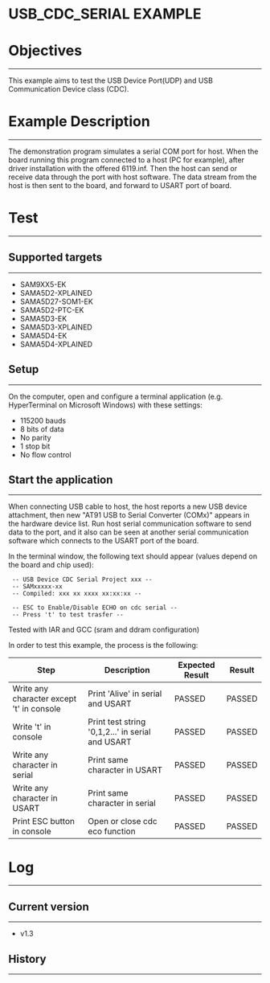 USB_CDC_SERIAL EXAMPLE
======================

# Objectives
------------
This example aims to test the USB Device Port(UDP) and USB Communication Device
class (CDC).

# Example Description
---------------------
The demonstration program simulates a serial COM port for host. When the board
running this program connected to a host (PC for example), after driver
installation with the offered 6119.inf. Then the host can send or receive data
through the port with host software. The data stream from the host is then sent
to the board, and forward to USART port of board.

# Test
------
## Supported targets
--------------------
* SAM9XX5-EK
* SAMA5D2-XPLAINED
* SAMA5D27-SOM1-EK
* SAMA5D2-PTC-EK
* SAMA5D3-EK
* SAMA5D3-XPLAINED
* SAMA5D4-EK
* SAMA5D4-XPLAINED

## Setup
--------
On the computer, open and configure a terminal application (e.g. HyperTerminal
on Microsoft Windows) with these settings:
 - 115200 bauds
 - 8 bits of data
 - No parity
 - 1 stop bit
 - No flow control

## Start the application
------------------------

When connecting USB cable to host, the host reports a new USB device
attachment, then new "AT91 USB to Serial Converter (COMx)" appears in the
hardware device list. Run host serial communication software to send data to
the port, and it also can be seen at another serial communication software
which connects to the USART port of the board.

In the terminal window, the following text should appear (values depend on the
board and chip used):
```
 -- USB Device CDC Serial Project xxx --
 -- SAMxxxxx-xx
 -- Compiled: xxx xx xxxx xx:xx:xx --

 -- ESC to Enable/Disable ECHO on cdc serial --
 -- Press 't' to test trasfer --
```

Tested with IAR and GCC (sram and ddram configuration)

In order to test this example, the process is the following:

Step | Description | Expected Result | Result
-----|-------------|-----------------|-------
Write any character except 't' in console | Print 'Alive' in serial and USART | PASSED | PASSED
Write 't' in console |  Print test string '0,1,2...' in serial and USART | PASSED | PASSED
Write any character in serial | Print same character in USART | PASSED | PASSED
Write any character in USART | Print same character in serial | PASSED | PASSED
Print ESC button in console | Open or close cdc eco function | PASSED | PASSED


# Log
-----

## Current version
------------------
 - v1.3

## History
----------
